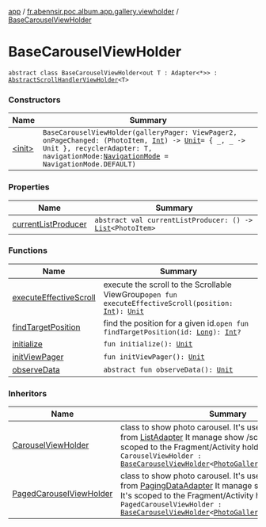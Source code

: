 [app](../../index.md) / [fr.abennsir.poc.album.app.gallery.viewholder](../index.md) / [BaseCarouselViewHolder](./index.md)

# BaseCarouselViewHolder

`abstract class BaseCarouselViewHolder<out T : Adapter<*>> : `[`AbstractScrollHandlerViewHolder`](../-abstract-scroll-handler-view-holder/index.md)`<T>`

### Constructors

| Name | Summary |
|---|---|
| [&lt;init&gt;](-init-.md) | `BaseCarouselViewHolder(galleryPager: ViewPager2, onPageChanged: (PhotoItem, `[`Int`](https://kotlinlang.org/api/latest/jvm/stdlib/kotlin/-int/index.html)`) -> `[`Unit`](https://kotlinlang.org/api/latest/jvm/stdlib/kotlin/-unit/index.html)` = { _, _ -> Unit }, recyclerAdapter: T, navigationMode: `[`NavigationMode`](../../fr.abennsir.poc.album.app.gallery.data/-navigation-mode/index.md)` = NavigationMode.DEFAULT)` |

### Properties

| Name | Summary |
|---|---|
| [currentListProducer](current-list-producer.md) | `abstract val currentListProducer: () -> `[`List`](https://kotlinlang.org/api/latest/jvm/stdlib/kotlin.collections/-list/index.html)`<PhotoItem>` |

### Functions

| Name | Summary |
|---|---|
| [executeEffectiveScroll](execute-effective-scroll.md) | execute the scroll to the Scrollable ViewGroup`open fun executeEffectiveScroll(position: `[`Int`](https://kotlinlang.org/api/latest/jvm/stdlib/kotlin/-int/index.html)`): `[`Unit`](https://kotlinlang.org/api/latest/jvm/stdlib/kotlin/-unit/index.html) |
| [findTargetPosition](find-target-position.md) | find the position for a given id.`open fun findTargetPosition(id: `[`Long`](https://kotlinlang.org/api/latest/jvm/stdlib/kotlin/-long/index.html)`): `[`Int`](https://kotlinlang.org/api/latest/jvm/stdlib/kotlin/-int/index.html)`?` |
| [initialize](initialize.md) | `fun initialize(): `[`Unit`](https://kotlinlang.org/api/latest/jvm/stdlib/kotlin/-unit/index.html) |
| [initViewPager](init-view-pager.md) | `fun initViewPager(): `[`Unit`](https://kotlinlang.org/api/latest/jvm/stdlib/kotlin/-unit/index.html) |
| [observeData](observe-data.md) | `abstract fun observeData(): `[`Unit`](https://kotlinlang.org/api/latest/jvm/stdlib/kotlin/-unit/index.html) |

### Inheritors

| Name | Summary |
|---|---|
| [CarouselViewHolder](../../fr.abennsir.poc.album.app.gallery.simple.viewholder/-carousel-view-holder/index.md) | class to show photo carousel. It's used to show Gallery from [ListAdapter](#) It manage show /scroll to target. It's scoped to the Fragment/Activity holder.`class CarouselViewHolder : `[`BaseCarouselViewHolder`](./index.md)`<`[`PhotoGalleryDataAdapter`](../../fr.abennsir.poc.album.app.gallery.simple.adapter/-photo-gallery-data-adapter/index.md)`>` |
| [PagedCarouselViewHolder](../../fr.abennsir.poc.album.app.gallery.paging.viewholder/-paged-carousel-view-holder/index.md) | class to show photo carousel. It's used to show Carousel from [PagingDataAdapter](#) It manage show /scroll to target. It's scoped to the Fragment/Activity holder.`class PagedCarouselViewHolder : `[`BaseCarouselViewHolder`](./index.md)`<`[`PhotoGalleryPagingDataAdapter`](../../fr.abennsir.poc.album.app.gallery.paging.adapter/-photo-gallery-paging-data-adapter/index.md)`>` |
